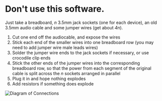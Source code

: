 # Don't use this software.

Just take a breadboard, *n* 3.5mm jack sockets (one for each device), an old 3.5mm audio cable and some jumper wires (get about *4n*).

1. Cut one end off the audiocable, and expose the wires
2. Stick each end of the smaller wires into one breadboard row (you may need to add jumper wire male leads wires)
3. Solder the jumper wire ends to the jack sockets if necessary, or use crocodile clip ends
4. Stick the other ends of the jumper wires into the corresponding breadboard row, so that the power from each segment of the original cable is split across the *n* sockets arranged in parallel
5. Plug it in and hope nothing explodes
6. Add resistors if something does explode

![Diagram of Connections](https://user-images.githubusercontent.com/66512356/181673090-6f59a268-54ff-484c-8ab4-84fcc1998a97.jpeg)
